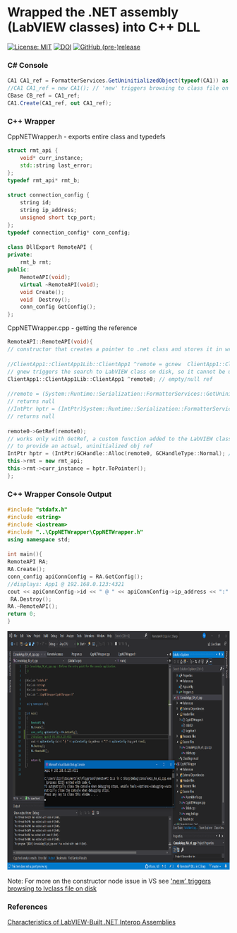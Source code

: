 # Wrapped the .NET assembly (LabVIEW classes) into C++ DLL  
[![License: MIT](https://img.shields.io/badge/License-MIT-blue.svg)](https://github.com/etfovac/dll/blob/master/LICENSE.md) [![DOI](https://zenodo.org/badge/285043029.svg)](https://zenodo.org/badge/latestdoi/285043029) [![GitHub (pre-)release](https://img.shields.io/badge/releases--yellow.svg)](https://github.com/etfovac/dll/releases)

### C# Console  
``` cs
CA1 CA1_ref = FormatterServices.GetUninitializedObject(typeof(CA1)) as CA1;
//CA1 CA1_ref = new CA1(); // 'new' triggers browsing to class file on disk
CBase CB_ref = CA1_ref;
CA1.Create(CA1_ref, out CA1_ref); 
``` 
### C++ Wrapper
CppNETWrapper.h - exports entire class and typedefs  
``` c++
struct rmt_api {
	void* curr_instance;
	std::string last_error;
};
typedef rmt_api* rmt_b;

struct connection_config {
	string id;
	string ip_address;
	unsigned short tcp_port;
};
typedef connection_config* conn_config;

class DllExport RemoteAPI {
private:
	rmt_b rmt;
public:
	RemoteAPI(void);
	virtual ~RemoteAPI(void);
	void Create();
	void  Destroy();
	conn_config GetConfig();
};
```  
CppNETWrapper.cpp - getting the reference
``` c++
RemoteAPI::RemoteAPI(void){	 
// constructor that creates a pointer to .net class and stores it in wrapper class

//ClientApp1::ClientApp1Lib::ClientApp1 ^remote = gcnew  ClientApp1::ClientApp1Lib::ClientApp1();  
// gnew triggers the search to LabVIEW class on disk, so it cannot be used
ClientApp1::ClientApp1Lib::ClientApp1 ^remote0; // empty/null ref  

//remote = (System::Runtime::Serialization::FormatterServices::GetUninitializedObject(remote0->GetType())); 	
// returns null  
//IntPtr hptr = (IntPtr)System::Runtime::Serialization::FormatterServices::GetUninitializedObject(remote->GetType()); 	
// returns null  
  
remote0->GetRef(remote0); 
// works only with GetRef, a custom function added to the LabVIEW class and exported to assembly  
// to provide an actual, uninitialized obj ref  
IntPtr hptr = (IntPtr)GCHandle::Alloc(remote0, GCHandleType::Normal); // class obj to handle, handle to pointer.
this->rmt = new rmt_api;
this->rmt->curr_instance = hptr.ToPointer();
};  
```
### C++ Wrapper Console Output
```c++
#include "stdafx.h"
#include <string>
#include <iostream>
#include "..\CppNETWrapper\CppNETWrapper.h"
using namespace std;

int main(){
RemoteAPI RA;
RA.Create();
conn_config apiConnConfig = RA.GetConfig(); 
//displays: App1 @ 192.168.0.123:4321
cout << apiConnConfig->id << " @ " << apiConnConfig->ip_address << ":" << apiConnConfig->tcp_port <<endl;
 RA.Destroy();
RA.~RemoteAPI();
return 0;
}
```
<img src="./graphics/CppNETWrapperDLL_ConsoleOutput.png" alt="CppNETWrapperDLL_ConsoleOutput" width="915" height="540">  

Note: For more on the constructor node issue in VS see <a href="https://github.com/etfovac/dll/issues/2#issue-673036198">'new' triggers browsing to lvclass file on disk</a>

### References  
<a href=https://zone.ni.com/reference/en-XX/help/371361M-01/lvhowto/charac_net_interop/>Characteristics of LabVIEW-Built .NET Interop Assemblies</a>
